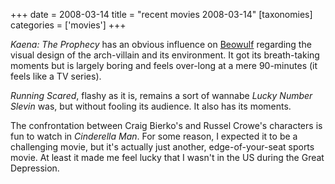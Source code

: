 +++
date = 2008-03-14
title = "recent movies 2008-03-14"
[taxonomies]
categories = ['movies']
+++

*Kaena: The Prophecy* has an obvious influence on [Beowulf] regarding
the visual design of the arch-villain and its environment. It got its
breath-taking moments but is largely boring and feels over-long at a
mere 90-minutes (it feels like a TV series).

*Running Scared*, flashy as it is, remains a sort of wannabe *Lucky
Number Slevin* was, but without fooling its audience. It also has its
moments.

The confrontation between Craig Bierko's and Russel Crowe's characters
is fun to watch in *Cinderella Man*. For some reason, I expected it to
be a challenging movie, but it's actually just another,
edge-of-your-seat sports movie. At least it made me feel lucky that I
wasn't in the US during the Great Depression.

  [Beowulf]: @/beowulf-2007.md
